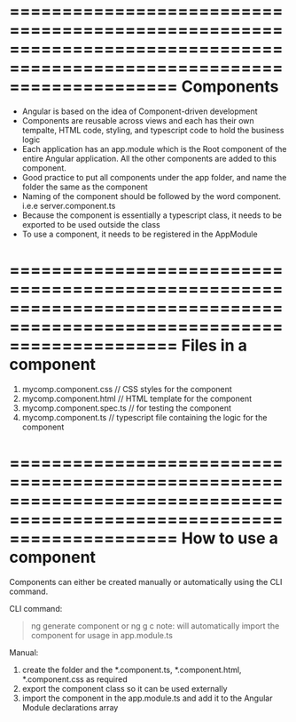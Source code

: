 ========================================================================================================================
Components
========================================================================================================================
- Angular is based on the idea of Component-driven development
- Components are reusable across views and each has their own tempalte, HTML code, styling, and typescript code to hold the business logic
- Each application has an app.module which is the Root component of the entire Angular application. All the other components are added to this component.
- Good practice to put all components under the app folder, and name the folder the same as the component
- Naming of the component should be followed by the word component. i.e.e server.component.ts
- Because the component is essentially a typescript class, it needs to be exported to be used outside the class
- To use a component, it needs to be registered in the AppModule

========================================================================================================================
Files in a component
========================================================================================================================
1. mycomp.component.css // CSS styles for the component
2. mycomp.component.html // HTML template for the component
3. mycomp.component.spec.ts // for testing the component
4. mycomp.component.ts // typescript file containing the logic for the component

========================================================================================================================
How to use a component
========================================================================================================================
Components can either be created manually or automatically using the CLI command.

CLI command:
> ng generate component <component-name>
or
> ng g c <component-name>
note: will automatically import the component for usage in app.module.ts

Manual:
1. create the folder and the *.component.ts, *.component.html, *.component.css as required
2. export the component class so it can be used externally
3. import the component in the app.module.ts and add it to the Angular Module declarations array